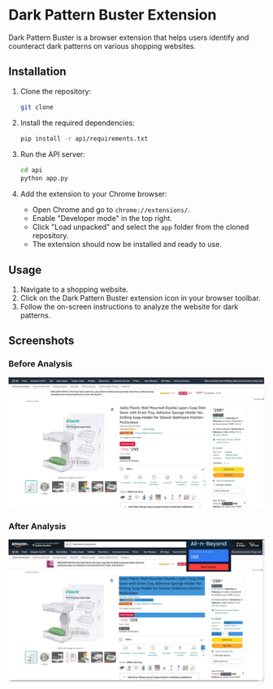 # Dark Pattern Buster Extension

Dark Pattern Buster is a browser extension that helps users identify and counteract dark patterns on various shopping websites.

## Installation

1. Clone the repository:

   ```bash
   git clone 
   ```

2. Install the required dependencies:

   ```bash
   pip install -r api/requirements.txt
   ```

3. Run the API server:

   ```bash
   cd api
   python app.py
   ```

4. Add the extension to your Chrome browser:

   - Open Chrome and go to `chrome://extensions/`.
   - Enable "Developer mode" in the top right.
   - Click "Load unpacked" and select the `app` folder from the cloned repository.
   - The extension should now be installed and ready to use.

## Usage

1. Navigate to a shopping website.
2. Click on the Dark Pattern Buster extension icon in your browser toolbar.
3. Follow the on-screen instructions to analyze the website for dark patterns.

## Screenshots

### Before Analysis

![Before Analysis](before.png)

### After Analysis

![After Analysis](after.png)
